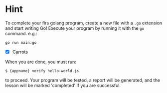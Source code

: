 Hint
=======

To complete your firs golang program, create a new file with a `.go` extension and start
writing Go! Execute your program by running it with the `go` command. e.g.:

```golang
go run main.go
```

* [x] Carrots


When you are done, you must run:

```
$ {appname} verify hello-world.js
```

to proceed. Your program will be tested, a report will be generated, and the lesson will be marked 'completed' if you are successful.